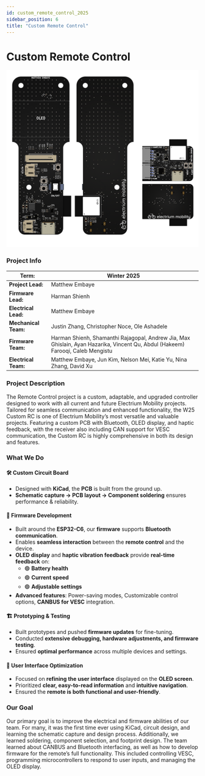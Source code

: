 ```yaml
---
id: custom_remote_control_2025
sidebar_position: 6
title: "Custom Remote Control"
---
```

# Custom Remote Control

![Custom Remote Control](./img/crc_image.png)


### Project Info

| **Term:** | Winter 2025 |
| -------------------- | --------------------------------------------------------------------------|
| **Project Lead:**       | Matthew Embaye |
| **Firmware Lead:** | Harman Shienh |
| **Electrical Lead:** | Matthew Embaye |
| **Mechanical Team:** | Justin Zhang, Christopher Noce, Ole Ashadele |
| **Firmware Team:** | Harman Shienh, Shamanthi Rajagopal, Andrew Jia, Max Ghislain, Ayan Hazarika, Vincent Qu, Abdul (Hakeem) Farooqi, Caleb Mengistu |
| **Electrical Team:** | Matthew Embaye, Jun Kim, Nelson Mei, Katie Yu, Nina Zhang, David Xu |


### Project Description
The Remote Control project is a custom, adaptable, and upgraded controller designed to work with all current and future Electrium Mobility projects. Tailored for seamless communication and enhanced functionality, the W25 Custom RC is one of Electrium Mobility’s most versatile and valuable projects. Featuring a custom PCB with Bluetooth, OLED display, and haptic feedback, with the receiver also including CAN support for VESC communication, the Custom RC is highly comprehensive in both its design and features. 

###  What We Do

#### 🛠️ Custom Circuit Board
- Designed with **KiCad**, the **PCB** is built from the ground up.  
- **Schematic capture → PCB layout → Component soldering** ensures performance & reliability.  

#### 📡 Firmware Development
- Built around the **ESP32-C6**, our **firmware** supports **Bluetooth communication**.  
- Enables **seamless interaction** between the **remote control** and the device.  
- **OLED display** and **haptic vibration feedback** provide **real-time feedback** on:
  - 🟢 **Battery health**  
  - 🟢 **Current speed**  
  - 🟢 **Adjustable settings**  
- **Advanced features**: Power-saving modes, Customizable control options, **CANBUS for VESC** integration.

#### 🏗️ Prototyping & Testing
- Built prototypes and pushed **firmware updates** for fine-tuning.  
- Conducted **extensive debugging, hardware adjustments, and firmware testing**.  
- Ensured **optimal performance** across multiple devices and settings.

#### 🎨 User Interface Optimization
- Focused on **refining the user interface** displayed on the **OLED screen**.  
- Prioritized **clear, easy-to-read information** and **intuitive navigation**.  
- Ensured the **remote is both functional and user-friendly**.



### Our Goal
Our primary goal is to improve the electrical and firmware abilities of our team. For many, it was the first time ever using KiCad, circuit design, and learning the schematic capture and design process. Additionally, we learned soldering, component selection, and footprint design. The team learned about CANBUS and Bluetooth interfacing, as well as how to develop firmware for the remote’s full functionality. This included controlling VESC, programming microcontrollers to respond to user inputs, and managing the OLED display. 
